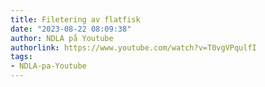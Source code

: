 ```yaml
---
title: Filetering av flatfisk
date: "2023-08-22 08:09:38"
author: NDLA på Youtube
authorlink: https://www.youtube.com/watch?v=T0vgVPqulfI
tags:
- NDLA-pa-Youtube
---
```

